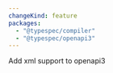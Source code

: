 ```yaml
---
changeKind: feature
packages:
  - "@typespec/compiler"
  - "@typespec/openapi3"
---
```


Add xml support to openapi3